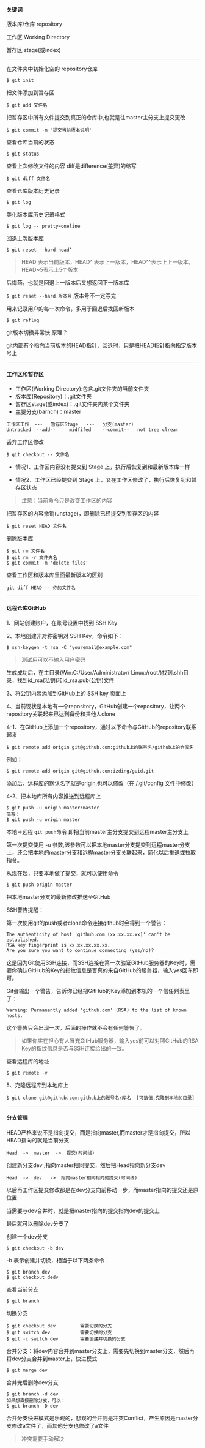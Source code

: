 #### 关键词

版本库/仓库   repository

工作区    Working Directory

暂存区    stage(或index)

---

在文件夹中初始化空的 repository仓库

`$ git init`

把文件添加到暂存区

`$ git add 文件名`

把暂存区中所有文件提交到真正的仓库中,也就是往master主分支上提交更改

`$ git commit -m '提交当前版本说明'`

查看仓库当前的状态

`$ git status`

查看上次修改文件的内容    diff是difference(差异)的缩写

`$ git diff 文件名`

查看仓库版本历史记录

`$ git log`

美化版本库历史记录格式

`$ git log -- pretty=oneline`



回退上次版本库

`$ git reset --hard head^`

>   HEAD 表示当前版本，HEAD^ 表示上一版本，HEAD^^表示上上一版本，HEAD~5表示上5个版本

后悔药，也就是回退上一版本后又想返回下一版本库

`$ git reset --hard 版本号`       版本号不一定写完

用来记录用户的每一次命令，多用于回退后找回新版本

`$ git reflog`



git版本切换非常快 原理？

git内部有个指向当前版本的HEAD指针，回退时，只是把HEAD指针指向指定版本号上

---



#### 工作区和暂存区

-   工作区(Working Directory):包含.git文件夹的当前文件夹
-   版本库(Repository)：.git文件夹
-   暂存区stage(或index)：.git文件夹内某个文件夹
-   主要分支(barnch)：master

```
工作区工作  ---   暂存区Stage   ---   分支(master)
Untracked  --add--     midfifed    --commit--   not tree clrean
```

丢弃工作区修改

```
$ git checkout -- 文件名
```

-   情况1、工作区内容没有提交到 Stage 上，执行后恢复到和最新版本库一样

-   情况2、工作区已经提交到 Stage 上，又在工作区修改了，执行后恢复到和暂存区状态

>   注意：当前命令只是改变工作区的内容

把暂存区的内容撤销(unstage)，即删除已经提交到暂存区的内容

```
$ git reset HEAD 文件名
```

删除版本库

```
$ git rm 文件名
$ git rm -r 文件夹名
$ git commit -m 'delete files'
```

查看工作区和版本库里面最新版本的区别

```
git diff HEAD -- 你的文件名
```

---



#### 远程仓库GitHub

1、网站创建账户，在账号设置中找到 SSH Key 

2、本地创建非对称密钥对 SSH Key，命令如下：

```
$ ssh-keygen -t rsa -C "youremail@example.com"
```

>   测试用可以不输入用户密码

生成成功后，在主目录(Win:C:/User/Administrator/   Linux:/root/)找到.shh目录，找到id_rsa(私钥)和id_rsa.pub(公钥)文件

3、将公钥内容添加到GitHub上的 SSH key 页面上

4、当前现状是本地有一个repository，GitHub创建一个repository，让两个repository关联起来已达到备份和共他人clone

4-1、在GitHub上添加一个repository，通过以下命令与GitHub的repository联系起来

```
$ git remote add origin git@github.com:github上的账号名/github上的仓库名
```

例如：

```
$ git remote add origin git@github.com:izding/guid.git
```

添加后，远程库的默认名字就是origin,也可以修改（在 /.git/config 文件中修改）

4-2、把本地库所有内容推送到远程库上

```
$ git push -u origin master:master
简写：
$ git push -u origin master
```

本地->远程   `git push`命令  即把当前master主分支提交到远程master主分支上

第一次提交使用 -u 参数,该参数可以把本地master分支提交到远程master分支上，还会把本地的master分支和远程master分支关联起来，简化以后推送或拉取指令。

从现在起，只要本地做了提交，就可以使用命令

```
$ git push origin master
```

把本地master分支的最新修改推送至GitHub

SSH警告提醒：

第一次使用git的push或者clone命令连接github时会得到一个警告：

```
The authenticity of host 'github.com (xx.xx.xx.xx)' can't be established.
RSA key fingerprint is xx.xx.xx.xx.xx.
Are you sure you want to continue connecting (yes/no)?
```

这是因为Git使用SSH连接，而SSH连接在第一次验证GitHub服务器的Key时，需要你确认GitHub的Key的指纹信息是否真的来自GitHub的服务器，输入yes回车即可。

Git会输出一个警告，告诉你已经把GitHub的Key添加到本机的一个信任列表里了：

```
Warning: Permanently added 'github.com' (RSA) to the list of known hosts.
```

这个警告只会出现一次，后面的操作就不会有任何警告了。

>   如果你实在担心有人冒充GitHub服务器，输入yes前可以对照GitHub的RSA Key的指纹信息是否与SSH连接给出的一致。

查看远程库的地址

```
$ git remote -v
```

5、克隆远程库到本地库上

```
$ git clone git@github.com:github上的账号名/库名  [可选值,克隆到本地的目录]
```

---



#### 分支管理

HEAD严格来说不是指向提交，而是指向master,而master才是指向提交，所以HEAD指向的就是当前分支

```
Head  ->  master  ->  提交(时间线)
```

创建新分支dev ,指向master相同提交，然后把Head指向新分支dev

```
Head  ->  dev   ->  指向master相同指向的提交(时间线)
```

以后再工作区提交修改都是在dev分支向前移动一步，而master指向的提交还是原位置

当需要与dev合并时，就是把master指向的提交指向dev的提交上

最后就可以删除dev分支了

创建一个dev分支

```
$ git checkout -b dev
```

-b  表示创建并切换，相当于以下两条命令：

```
$ git branch dev
$ git checkout dedv
```

查看当前分支

```
$ git branch
```

切换分支

```
$ git checkout dev         需要切换的分支
$ git switch dev           需要切换的分支
$ git -c switch dev        需要创建并切换的分支
```

合并分支：将dev内容合并到master分支上，需要先切换到master分支，然后再将dev分支合并到master上，快进模式

```
$ git merge dev
```

合并完后删除dev分支

```
$ git branch -d dev
如果想直接删除分支，可以：
$ git branch -D dev
```

合并分支快进模式是乐观的，悲观的合并则是冲突Conflict，产生原因是master分支修改a文件了，而其他分支也修改了a文件

>   冲突需要手动解决
